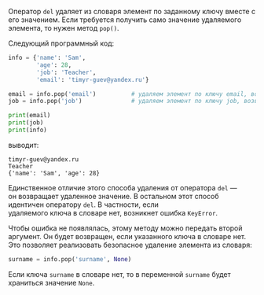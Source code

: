 

Оператор `del` удаляет из словаря элемент по заданному ключу вместе с его значением. Если требуется получить само значение удаляемого элемента, то нужен метод `pop()`.   

Следующий программный код:

```python
info = {'name': 'Sam',
        'age': 28,
        'job': 'Teacher',
        'email': 'timyr-guev@yandex.ru'}

email = info.pop('email')          # удаляем элемент по ключу email, возвращая его значение
job = info.pop('job')              # удаляем элемент по ключу job, возвращая его значение

print(email)
print(job)
print(info)
```

выводит:

```no-highlight
timyr-guev@yandex.ru
Teacher
{'name': 'Sam', 'age': 28}
```

Единственное отличие этого способа удаления от оператора `del` — он возвращает удаленное значение. В остальном этот способ идентичен оператору `del`. В частности, если удаляемого ключа в словаре нет, возникнет ошибка `KeyError`.

​Чтобы ошибка не появлялась, этому методу можно передать второй аргумент. Он будет возвращен, если указанного ключа в словаре нет. Это позволяет реализовать безопасное удаление элемента из словаря:

```python
surname = info.pop('surname', None) 
```

Если ключа `surname` в словаре нет, то в переменной `surname` будет храниться значение `None`.